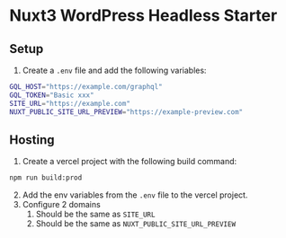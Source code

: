 # Nuxt3 WordPress Headless Starter

## Setup

1. Create a `.env` file and add the following variables:

```bash
GQL_HOST="https://example.com/graphql"
GQL_TOKEN="Basic xxx"
SITE_URL="https://example.com"
NUXT_PUBLIC_SITE_URL_PREVIEW="https://example-preview.com"
```

## Hosting

1. Create a vercel project with the following build command:

```bash
npm run build:prod
```

2. Add the env variables from the `.env` file to the vercel project.
3. Configure 2 domains
    1. Should be the same as `SITE_URL`
    2. Should be the same as `NUXT_PUBLIC_SITE_URL_PREVIEW`
